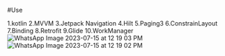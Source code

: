 
#Use

1.kotlin
2.MVVM
3.Jetpack Navigation
4.Hilt
5.Paging3
6.ConstrainLayout
7.Binding
8.Retrofit
9.Glide
10.WorkManager
![WhatsApp Image 2023-07-15 at 12 19 03 PM](https://github.com/Fahamin/GithubCommitList_Hilt_Paging3/assets/30957186/0d8fa4b7-a692-44a2-979d-4a37d177465e)
![WhatsApp Image 2023-07-15 at 12 19 02 PM](https://github.com/Fahamin/GithubCommitList_Hilt_Paging3/assets/30957186/9bf6b2bd-59c3-47b7-8c30-f529c0aedc02)
